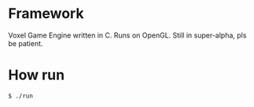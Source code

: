 # Framework
Voxel Game Engine written in C. Runs on OpenGL. Still in super-alpha, pls be patient.

# How run 
```sh
$ ./run 
```
